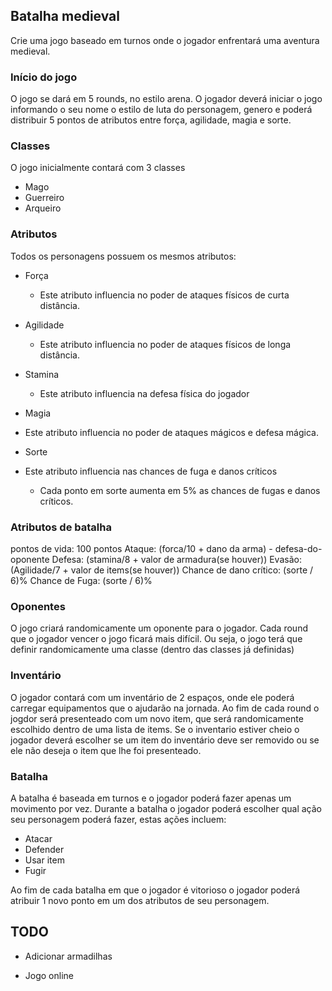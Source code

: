## Batalha medieval

Crie uma jogo baseado em turnos onde o jogador enfrentará uma aventura medieval.

### Início do jogo

O jogo se dará em 5 rounds, no estilo arena. O jogador deverá iniciar o jogo informando o seu nome o estilo de luta do personagem, genero e poderá distribuir 5 pontos de atributos entre força, agilidade, magia e sorte.

### Classes

O jogo inicialmente contará com 3 classes
 - Mago
 - Guerreiro
 - Arqueiro
 
### Atributos

Todos os personagens possuem os mesmos atributos:

- Força
  - Este atributo influencia no poder de ataques físicos de curta distância.
- Agilidade
  - Este atributo influencia no poder de ataques físicos de longa distância.
  
- Stamina
  - Este atributo influencia na defesa física do jogador
  
- Magia
 - Este atributo influencia no poder de ataques mágicos e defesa mágica.
 
- Sorte
 - Este atributo influencia nas chances de fuga e danos críticos
   - Cada ponto em sorte aumenta em 5% as chances de fugas e danos críticos.
   
### Atributos de batalha
pontos de vida: 100 pontos
Ataque: (forca/10 + dano da arma) - defesa-do-oponente
Defesa: (stamina/8 + valor de armadura(se houver))
Evasão: (Agilidade/7 + valor de items(se houver))
Chance de dano crítico: (sorte / 6)%
Chance de Fuga: (sorte / 6)%

### Oponentes
O jogo criará randomicamente um oponente para o jogador. Cada round que o jogador vencer o jogo ficará mais difícil.
Ou seja, o jogo terá que definir randomicamente uma classe (dentro das classes já definidas)

### Inventário
O jogador contará com um inventário de 2 espaços, onde ele poderá carregar equipamentos que o ajudarão na jornada.
Ao fim de cada round o jogdor será presenteado com um novo item, que será randomicamente escolhido dentro de uma lista de items.
Se o inventario estiver cheio o jogador deverá escolher se um item do inventário deve ser removido ou se ele não deseja o item que lhe foi presenteado.

### Batalha 
A batalha é baseada em turnos e o jogador poderá fazer apenas um movimento por vez.
Durante a batalha o jogador poderá escolher qual ação seu personagem poderá fazer, estas ações incluem:
- Atacar
- Defender
- Usar item
- Fugir

Ao fim de cada batalha em que o jogador é vitorioso o jogador poderá atribuir 1 novo ponto em um dos atributos de seu personagem.

## TODO 

- Adicionar armadilhas

- Jogo online



